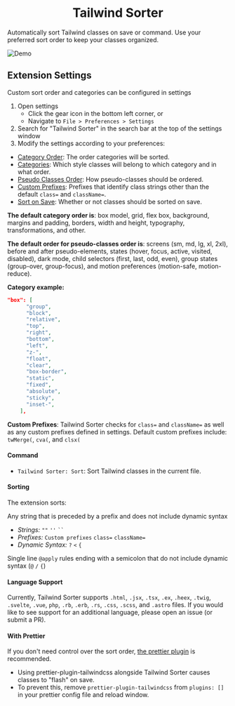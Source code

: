 <div align="center">
<h1>Tailwind Sorter</h1>
</div>

Automatically sort Tailwind classes on save or command. Use your preferred sort order to keep your classes organized.

![Demo](https://github.com/dejmedus/gifs/blob/main/tailwind-sorter-demo.gif?raw=true)

## Extension Settings

Custom sort order and categories can be configured in settings

1. Open settings
   - Click the gear icon in the bottom left corner, or
   - Navigate to `File > Preferences > Settings`
2. Search for "Tailwind Sorter" in the search bar at the top of the settings window
3. Modify the settings according to your preferences:
- [Category Order](vscode://settings/tailwindSorter.categoryOrder): The order categories will be sorted.
- [Categories](vscode://settings/tailwindSorter.categories): Which style classes will belong to which category and in what order.
- [Pseudo Classes Order](vscode://settings/tailwindSorter.pseudoClassesOrder): How pseudo-classes should be ordered.
- [Custom Prefixes](vscode://settings/tailwindSorter.customPrefixes): Prefixes that identify class strings other than the default `class=` and `className=`.
- [Sort on Save](vscode://settings/tailwindSorter.sortOnSave): Whether or not classes should be sorted on save.


**The default category order is**: box model, grid, flex box, background, margins and padding, borders, width and height, typography, transformations, and other.

**The default order for pseudo-classes order is**: screens (sm, md, lg, xl, 2xl), before and after pseudo-elements, states (hover, focus, active, visited, disabled), dark mode, child selectors (first, last, odd, even), group states (group-over, group-focus), and motion preferences (motion-safe, motion-reduce).

**Category example:**

```json
"box": [
      "group",
      "block",
      "relative",
      "top",
      "right",
      "bottom",
      "left",
      "z-",
      "float",
      "clear",
      "box-border",
      "static",
      "fixed",
      "absolute",
      "sticky",
      "inset-",
    ],
```

**Custom Prefixes**: Tailwind Sorter checks for `class=` and `className=` as well as any custom prefixes defined in settings. Default custom prefixes include: `twMerge(`, `cva(`, and `clsx(`

#### Command

- `Tailwind Sorter: Sort`: Sort Tailwind classes in the current file.

#### Sorting

The extension sorts:

Any string that is preceded by a prefix and does not include dynamic syntax
   
  - *Strings:* `""` `''` ` `` `
  - *Prefixes:* `Custom prefixes` `class=`  `className=`
  - *Dynamic Syntax:* `?` `<` `{`

Single line `@apply` rules ending with a semicolon that do not include dynamic syntax (`@` `/` `{`)

#### Language Support

Currently, Tailwind Sorter supports `.html`, `.jsx`, `.tsx`, `.ex`, `.heex`, `.twig`, `.svelte`, `.vue`, `php`, `.rb`, `.erb`, `.rs`, `.css`, `.scss`, and `.astro` files. If you would like to see support for an additional language, please open an issue (or submit a PR).

#### With Prettier

If you don't need control over the sort order, [the prettier plugin](https://tailwindcss.com/blog/automatic-class-sorting-with-prettier) is recommended.

- Using prettier-plugin-tailwindcss alongside Tailwind Sorter causes classes to "flash" on save.
- To prevent this, remove `prettier-plugin-tailwindcss` from `plugins: []` in your prettier config file and reload window.

